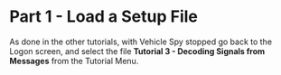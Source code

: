 # Part 1 - Load a Setup File

As done in the other tutorials, with Vehicle Spy stopped go back to the Logon screen, and select the file **Tutorial 3 - Decoding Signals from Messages** from the Tutorial Menu.
